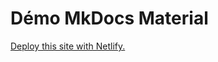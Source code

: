# Démo MkDocs Material

[Deploy this site with Netlify.](https://app.netlify.com/start/deploy?repository=https://github.com/goffinet/demo-mkdocs-material)
